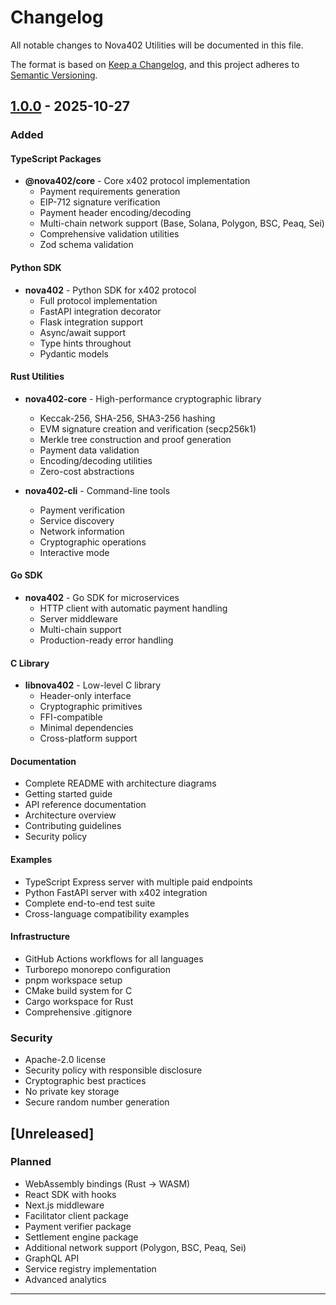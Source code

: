 # Changelog

All notable changes to Nova402 Utilities will be documented in this file.

The format is based on [Keep a Changelog](https://keepachangelog.com/en/1.1.0/),
and this project adheres to [Semantic Versioning](https://semver.org/spec/v2.0.0.html).

## [1.0.0] - 2025-10-27

### Added

#### TypeScript Packages

- **@nova402/core** - Core x402 protocol implementation
  - Payment requirements generation
  - EIP-712 signature verification
  - Payment header encoding/decoding
  - Multi-chain network support (Base, Solana, Polygon, BSC, Peaq, Sei)
  - Comprehensive validation utilities
  - Zod schema validation

#### Python SDK

- **nova402** - Python SDK for x402 protocol
  - Full protocol implementation
  - FastAPI integration decorator
  - Flask integration support
  - Async/await support
  - Type hints throughout
  - Pydantic models

#### Rust Utilities

- **nova402-core** - High-performance cryptographic library
  - Keccak-256, SHA-256, SHA3-256 hashing
  - EVM signature creation and verification (secp256k1)
  - Merkle tree construction and proof generation
  - Payment data validation
  - Encoding/decoding utilities
  - Zero-cost abstractions

- **nova402-cli** - Command-line tools
  - Payment verification
  - Service discovery
  - Network information
  - Cryptographic operations
  - Interactive mode

#### Go SDK

- **nova402** - Go SDK for microservices
  - HTTP client with automatic payment handling
  - Server middleware
  - Multi-chain support
  - Production-ready error handling

#### C Library

- **libnova402** - Low-level C library
  - Header-only interface
  - Cryptographic primitives
  - FFI-compatible
  - Minimal dependencies
  - Cross-platform support

#### Documentation

- Complete README with architecture diagrams
- Getting started guide
- API reference documentation
- Architecture overview
- Contributing guidelines
- Security policy

#### Examples

- TypeScript Express server with multiple paid endpoints
- Python FastAPI server with x402 integration
- Complete end-to-end test suite
- Cross-language compatibility examples

#### Infrastructure

- GitHub Actions workflows for all languages
- Turborepo monorepo configuration
- pnpm workspace setup
- CMake build system for C
- Cargo workspace for Rust
- Comprehensive .gitignore

### Security

- Apache-2.0 license
- Security policy with responsible disclosure
- Cryptographic best practices
- No private key storage
- Secure random number generation

## [Unreleased]

### Planned

- WebAssembly bindings (Rust → WASM)
- React SDK with hooks
- Next.js middleware
- Facilitator client package
- Payment verifier package
- Settlement engine package
- Additional network support (Polygon, BSC, Peaq, Sei)
- GraphQL API
- Service registry implementation
- Advanced analytics

---

[1.0.0]: https://github.com/nova402/nova-utils/releases/tag/v1.0.0

